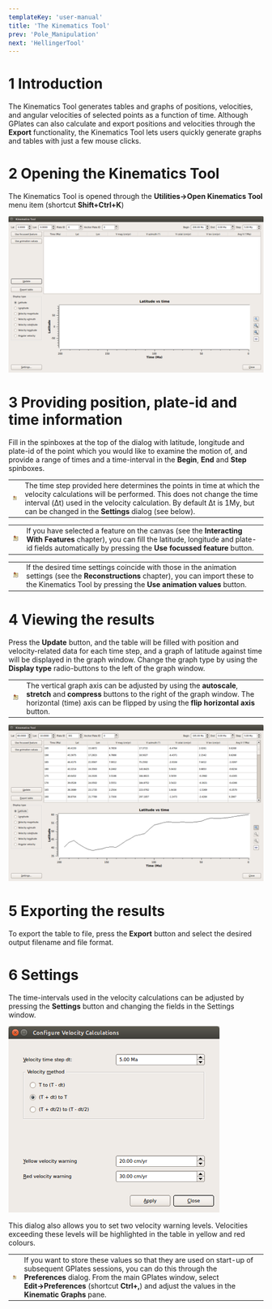```yaml
---
templateKey: 'user-manual'
title: 'The Kinematics Tool'
prev: 'Pole_Manipulation'
next: 'HellingerTool'
---
```


1 Introduction
============

The Kinematics Tool generates tables and graphs of positions, velocities, and angular velocities of selected points as a function of time. Although GPlates can also calculate and export positions and velocities through the **Export** functionality, the Kinematics Tool lets users quickly generate graphs and tables with just a few mouse clicks.

2 Opening the Kinematics Tool
===========================

The Kinematics Tool is opened through the **Utilities→Open Kinematics Tool** menu item (shortcut **Shift+Ctrl+K**)

![](screenshots/KinematicsToolStart.png)

3 Providing position, plate-id and time information
=================================================

Fill in the spinboxes at the top of the dialog with latitude, longitude and plate-id of the point which you would like to examine the motion of, and provide a range of times and a time-interval in the **Begin**, **End** and **Step** spinboxes.

<table class ="note">
   <tbody>
      <tr>
         <td class="icon">
            <img src="./images/icons/note.png" alt="Note">
         </td>
         <td class="content" >The time step provided here determines the points in time at which the velocity calculations will be performed. This does not change the time interval (Δt) used in the velocity calculation. By default Δt is 1My, but can be changed in the <b>Settings</b> dialog (see below).</td>
      </tr>
   </tbody>
</table>

<table class ="note">
   <tbody>
      <tr>
         <td class="icon">
            <img src="./images/icons/note.png" alt="Note">
         </td>
         <td class="content" >If you have selected a feature on the canvas (see the <b>Interacting With Features</b> chapter), you can fill the latitude, longitude and plate-id fields automatically by pressing the <b>Use focussed feature</b> button.</td>
      </tr>
   </tbody>
</table>

<table class ="note">
   <tbody>
      <tr>
         <td class="icon">
            <img src="./images/icons/note.png" alt="Note">
         </td>
         <td class="content" >If the desired time settings coincide with those in the animation settings (see the <b>Reconstructions</b> chapter), you can import these to the Kinematics Tool by pressing the <b>Use animation values</b> button.</td>
      </tr>
   </tbody>
</table>

4 Viewing the results
===================

Press the **Update** button, and the table will be filled with position and velocity-related data for each time step, and a graph of latitude against time will be displayed in the graph window. Change the graph type by using the **Display type** radio-buttons to the left of the graph window.

<table class ="note">
   <tbody>
      <tr>
         <td class="icon">
            <img src="./images/icons/note.png" alt="Note">
         </td>
         <td class="content" >The vertical graph axis can be adjusted by using the <b>autoscale</b>, <b>stretch</b> and <b>compress</b> buttons to the right of the graph window. The horizontal (time) axis can be flipped by using the <b>flip horizontal axis</b> button.</td>
      </tr>
   </tbody>
</table>

![](screenshots/KinematicsToolLatitude.png)

5 Exporting the results
=====================

To export the table to file, press the **Export** button and select the desired output filename and file format.

6 Settings
========

The time-intervals used in the velocity calculations can be adjusted by pressing the **Settings** button and changing the fields in the Settings window.

![](screenshots/KinematicsToolSettings.png)

This dialog also allows you to set two velocity warning levels. Velocities exceeding these levels will be highlighted in the table in yellow and red colours.

<table class ="note">
   <tbody>
      <tr>
         <td class="icon">
            <img src="./images/icons/note.png" alt="Note">
         </td>
         <td class="content" >If you want to store these values so that they are used on start-up of subsequent GPlates sessions, you can do this through the <b>Preferences</b> dialog. From the main GPlates window, select <b>Edit&#8594;Preferences</b> (shortcut <b>Ctrl+,</b>) and adjust the values in the <b>Kinematic Graphs</b> pane.</td>
      </tr>
   </tbody>
</table>

